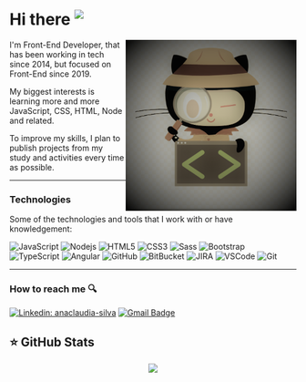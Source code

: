 
# Hi there  <img src="https://media.giphy.com/media/ehC4SqtNcEeLAiu66w/giphy.gif" width="50" align="top">

<img src="https://github.com/anaclaudiasilva/anaclaudiasilva/blob/main/images/Github-searching.png" align="right" height="300" width="300">

I'm Front-End Developer, that has been working in tech since 2014, but focused on Front-End since 2019.

My biggest interests is learning more and more JavaScript, CSS, HTML, Node and related.

To improve my skills, I plan to publish projects from my study and activities every time as possible.

---

### Technologies

Some of the technologies and tools that I work with or have knowledgement:

![JavaScript](https://img.shields.io/badge/-JavaScript-black?style=flat-square&logo=javascript) ![Nodejs](https://img.shields.io/badge/-Nodejs-339933?style=flat-square&logo=Node.js&logoColor=white) ![HTML5](https://img.shields.io/badge/-HTML5-E34F26?style=flat-square&logo=html5&logoColor=white) ![CSS3](https://img.shields.io/badge/-CSS3-1572B6?style=flat-square&logo=css3) ![Sass](https://img.shields.io/badge/-Sass-CC6699?style=flat-square&logo=sass&logoColor=white) ![Bootstrap](https://img.shields.io/badge/-Bootstrap-563D7C?style=flat-square&logo=bootstrap)
  ![TypeScript](https://img.shields.io/badge/-TypeScript-007ACC?style=flat-square&logo=typescript) ![Angular](https://img.shields.io/badge/-Angular-DD0031?style=flat-square&logo=angular) ![GitHub](https://img.shields.io/badge/-GitHub-181717?style=flat-square&logo=github) ![BitBucket](https://img.shields.io/badge/-BitBucket-darkblue?style=flat-square&logo=bitbucket) ![JIRA](https://img.shields.io/badge/-JIRA-0052CC?style=flat-square&logo=jira) ![VSCode](https://img.shields.io/badge/-VSCode-007ACC?style=flat-square&logo=visual-studio-code&logoColor=white) ![Git](https://img.shields.io/badge/-Git-black?style=flat-square&logo=git)
  
---

### How to reach me 🔍
[![Linkedin: anaclaudia-silva](https://img.shields.io/badge/-Linkedin-blue?style=flat-square&logo=Linkedin&logoColor=white&link=https://www.linkedin.com/in/anaclaudia-silva/)](https://www.linkedin.com/in/anaclaudia-silva/)     [![Gmail Badge](https://img.shields.io/badge/-claudia.2412.acu@gmail.com-c14438?style=flat-square&logo=Gmail&logoColor=white&link=mailto:claudia.2412.acu@gmail.com)](mailto:claudia.2412.acu@gmail.com)

## ⭐ GitHub Stats

<p align = "center">
  <img src = "https://github-readme-stats.vercel.app/api?username=anaclaudiasilva&show_icons=true&theme=tokyonight&line_height=27">
<!--   <img src = "https://github-readme-stats.vercel.app/api/top-langs/?username=anaclaudiasilva&layout=compact&card_height=200&include_all_commits&theme=radical"> -->
</p>
